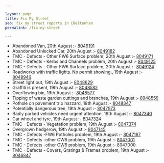 ```yaml
---

layout: page
title: Fix My Street
seo: fix my street reports in Cheltenham
permalink: /fix-my-street

---
```


<!-- fix_marker starts -->

- Abandoned Van, 20th August :- [8049191](https://www.fixmystreet.com/report/8049191)
- Abandoned Unlocked Car, 20th August :- [8049182](https://www.fixmystreet.com/report/8049182)
- TMC - Defects - Other FW6  Surface problem, 20th August :- [8049171](https://www.fixmystreet.com/report/8049171)
- TMC - Defects - Kerbs and Channels problem, 20th August :- [8049125](https://www.fixmystreet.com/report/8049125)
- TMC - Defects - Other FW6  Surface problem, 20th August :- [8049124](https://www.fixmystreet.com/report/8049124)
- Roadworks with traffic lights. No permit showing., 19th August :- [8048946](https://www.fixmystreet.com/report/8048946)
- Street light out, 19th August :- [8048629](https://www.fixmystreet.com/report/8048629)
- Graffiti is present, 19th August :- [8048582](https://www.fixmystreet.com/report/8048582)
- Overflowing bin, 19th August :- [8048577](https://www.fixmystreet.com/report/8048577)
- Tipping of waste garden cuttings and branches, 19th August :- [8048559](https://www.fixmystreet.com/report/8048559)
- Pothole on pavement trip hazzard, 19th August :- [8048347](https://www.fixmystreet.com/report/8048347)
- Potentially dangerous tree, 19th August :- [8047973](https://www.fixmystreet.com/report/8047973)
- Badly parked vehicles need urgent attention, 19th August :- [8047340](https://www.fixmystreet.com/report/8047340)
- Car wheel and tyre, 19th August :- [8047324](https://www.fixmystreet.com/report/8047324)
- TMC - Defects - Vegetation problem, 19th August :- [8047374](https://www.fixmystreet.com/report/8047374)
- Overgrown hedgerow, 19th August :- [8047145](https://www.fixmystreet.com/report/8047145)
- TMC - Defects -FW6 Potholes problem, 19th August :- [8047197](https://www.fixmystreet.com/report/8047197)
- TMC - Defects -other CW6 problem, 19th August :- [8047001](https://www.fixmystreet.com/report/8047001)
- TMC - Defects -other CW6 problem, 19th August :- [8047000](https://www.fixmystreet.com/report/8047000)
- TMC - Defects - Covers, Gratings & Frames problem, 19th August :- [8046847](https://www.fixmystreet.com/report/8046847)

<!-- fix_marker ends -->